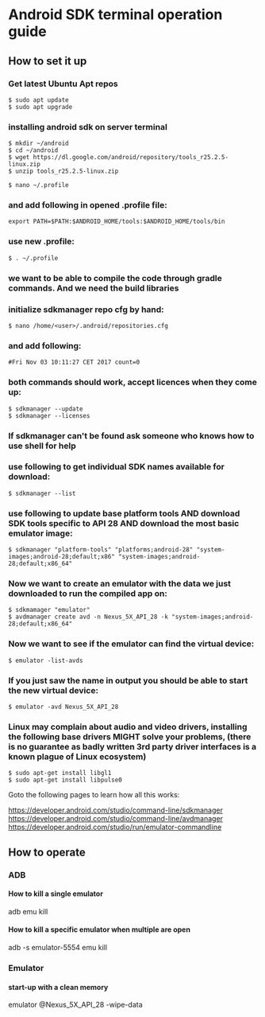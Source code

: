 # Android SDK terminal operation guide

## How to set it up

### Get latest Ubuntu Apt repos
```
$ sudo apt update
$ sudo apt upgrade
```

### installing android sdk on server terminal
```
$ mkdir ~/android
$ cd ~/android
$ wget https://dl.google.com/android/repository/tools_r25.2.5-linux.zip
$ unzip tools_r25.2.5-linux.zip

$ nano ~/.profile
```

### and add following in opened .profile file:
```export ANDROID_HOME="/home/<user>/android"
export PATH=$PATH:$ANDROID_HOME/tools:$ANDROID_HOME/tools/bin
```

### use new .profile:

`$ . ~/.profile`

### we want to be able to compile the code through gradle commands. And we need the build libraries

### initialize sdkmanager repo cfg by hand:
`$ nano /home/<user>/.android/repositories.cfg`

### and add following:
```### User Sources for Android SDK Manager
#Fri Nov 03 10:11:27 CET 2017 count=0
```

### both commands should work, accept licences when they come up:
```
$ sdkmanager --update
$ sdkmanager --licenses
```

### If sdkmanager can't be found ask someone who knows how to use shell for help

### use following to get individual SDK names available for download:
`$ sdkmanager --list`

### use following to update base platform tools AND download SDK tools specific to API 28 AND download the most basic emulator image:
`$ sdkmanager "platform-tools" "platforms;android-28" "system-images;android-28;default;x86" "system-images;android-28;default;x86_64"`

### Now we want to create an emulator with the data we just downloaded to run the compiled app on:
```
$ sdkmamager "emulator"
$ avdmanager create avd -n Nexus_5X_API_28 -k "system-images;android-28;default;x86_64"
```
### Now we want to see if the emulator can find the virtual device:
`$ emulator -list-avds`

### If you just saw the name in output you should be able to start the new virtual device:

`$ emulator -avd Nexus_5X_API_28`

### Linux may complain about audio and video drivers, installing the following base drivers MIGHT solve your problems, (there is no guarantee as badly written 3rd party driver interfaces is a known plague of Linux ecosystem)
```
$ sudo apt-get install libgl1
$ sudo apt-get install libpulse0
```
Goto the following pages to learn how all this works:

https://developer.android.com/studio/command-line/sdkmanager
https://developer.android.com/studio/command-line/avdmanager
https://developer.android.com/studio/run/emulator-commandline

## How to operate

### ADB

#### How to kill a single emulator

adb emu kill

#### How to kill a specific emulator when multiple are open

adb -s emulator-5554 emu kill

### Emulator

#### start-up with a clean memory

emulator @Nexus_5X_API_28 -wipe-data 

